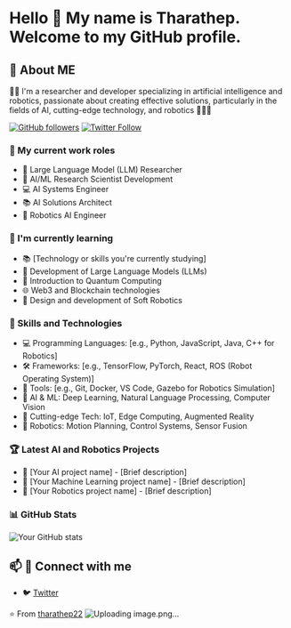 # Hello 👋 My name is Tharathep. Welcome to my GitHub profile.

## 🚀 About ME
🧑‍💻 I'm a researcher and developer specializing in artificial intelligence and robotics, passionate about creating effective solutions, particularly in the fields of AI, cutting-edge technology, and robotics 🤖🔬🦾 

[![GitHub followers](https://img.shields.io/github/followers/tharathep22?label=Followers&style=social)](https://github.com/tharathep22?tab=followers)
[![Twitter Follow](https://img.shields.io/twitter/follow/Dul_Tharathep?style=social)](https://twitter.com/Dul_Tharathep)

### 🔭 My current work roles
- 🧠 Large Language Model (LLM) Researcher
- 🤖 AI/ML Research Scientist Development
- 💻 AI Systems Engineer
- 📚   AI Solutions Architect 
- 🦾   Robotics AI Engineer

### 🌱 I'm currently learning
- 📚 [Technology or skills you're currently studying]
- 🤖 Development of Large Language Models (LLMs)
- 🔮 Introduction to Quantum Computing
- 🌐 Web3 and Blockchain technologies
- 🦿 Design and development of Soft Robotics

### 💼 Skills and Technologies
- 💻 Programming Languages: [e.g., Python, JavaScript, Java, C++ for Robotics]
- 🛠️ Frameworks: [e.g., TensorFlow, PyTorch, React, ROS (Robot Operating System)]
- 🔧 Tools: [e.g., Git, Docker, VS Code, Gazebo for Robotics Simulation]
- 🧠 AI & ML: Deep Learning, Natural Language Processing, Computer Vision
- 🔬 Cutting-edge Tech: IoT, Edge Computing, Augmented Reality
- 🦾 Robotics: Motion Planning, Control Systems, Sensor Fusion

### 🏆 Latest AI and Robotics Projects
- 🤖 [Your AI project name] - [Brief description]
- 🧠 [Your Machine Learning project name] - [Brief description]
- 🦾 [Your Robotics project name] - [Brief description]

### 📊 GitHub Stats

![Your GitHub stats](https://github-readme-stats.vercel.app/api?username=YourGitHubUsername&show_icons=true&theme=radical)

## 📫 🔗 Connect with me
- 🐦 [Twitter](https://x.com/DulTharathep)


⭐️ From [tharathep22](https://github.com/[tharathep22])
![Uploading image.png…]()
